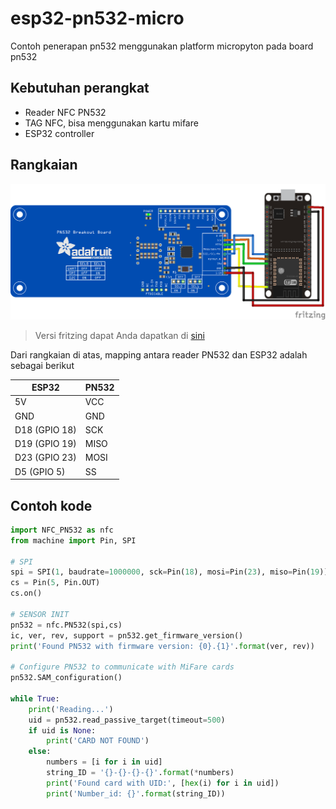 # esp32-pn532-micro
Contoh penerapan pn532 menggunakan platform micropyton pada board pn532

## Kebutuhan perangkat
+ Reader NFC PN532
+ TAG NFC, bisa menggunakan kartu mifare
+ ESP32 controller

## Rangkaian
![](esp32-pn532.png)
> Versi fritzing dapat Anda dapatkan di [sini](esp32-pn532.fzz)

Dari rangkaian di atas, mapping antara reader PN532 dan ESP32 adalah sebagai berikut

ESP32            | PN532
---------------- | ----------------------
5V               | VCC 
GND              | GND
D18 (GPIO 18)    | SCK
D19 (GPIO 19)    | MISO
D23 (GPIO 23)    | MOSI
D5 (GPIO 5)      | SS

## Contoh kode
```python
import NFC_PN532 as nfc
from machine import Pin, SPI

# SPI
spi = SPI(1, baudrate=1000000, sck=Pin(18), mosi=Pin(23), miso=Pin(19))
cs = Pin(5, Pin.OUT)
cs.on()

# SENSOR INIT
pn532 = nfc.PN532(spi,cs)
ic, ver, rev, support = pn532.get_firmware_version()
print('Found PN532 with firmware version: {0}.{1}'.format(ver, rev))

# Configure PN532 to communicate with MiFare cards
pn532.SAM_configuration()

while True:
    print('Reading...')
    uid = pn532.read_passive_target(timeout=500)
    if uid is None:
        print('CARD NOT FOUND')
    else:
        numbers = [i for i in uid]
        string_ID = '{}-{}-{}-{}'.format(*numbers)
        print('Found card with UID:', [hex(i) for i in uid])
        print('Number_id: {}'.format(string_ID))
```

